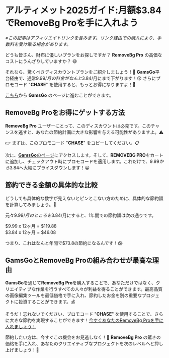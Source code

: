 # アルティメット2025ガイド:月額$3.84でRemoveBg Proを手に入れよう

_※この記事はアフィリエイトリンクを含みます。リンク経由での購入により、手数料を受け取る場合があります。_

どうも皆さん、財布に優しいプランをお探しですか？ **RemoveBg Pro** の高価なコストにうんざりしていますか？ :sweat_smile:

それなら、驚くべきディスカウントプランをご紹介しましょう！:tada: **GamsGo**平台経由で、通常$9.99/月の料金がなんと$3.84/月にまで下がります！:astonished: さらにプロモコード "**CHASE**" を使用すると、もっとお得になりますよ！:money_with_wings:

[こちら](https://www.gamsgo.com/partner/ykeX7B)から **GamsGo** のページに進むことができます。

## RemoveBg Proをお得にゲットする方法

**RemoveBg Pro** ユーザーにとって、このディスカウントは必見です。このチャンスを逃すと、あなたの節約計画に大きな影響を与える可能性がありますよ。⚠️

:point_right: まずは、このプロモコード "**CHASE**" をコピーしてください。:clipboard:

次に、[**GamsGo**のページ](https://www.gamsgo.com/partner/ykeX7B)にアクセスします。そして、**REMOVEBG PRO**をカートに追加し、チェックアウト時にプロモコードを適用します。これだけで、$9.99から$3.84へ大幅にプライスダウンします！:grinning:

## 節約できる金額の具体的な比較

どうしても具体的な数字が見えないとピンとこない方のために、具体的な節約額を計算してみましょう。:abacus:

元々$9.99/月のところを$3.84/月にすると、1年間での節約額は次の通りです。

$9.99 x 12ヶ月 = $119.88  
$3.84 x 12ヶ月 = $46.08

つまり、これはなんと年間で$73.8の節約になるんです！:scream:

## GamsGoとRemoveBg Proの組み合わせが最高な理由

**GamsGo**を通じて**RemoveBg Pro**を購入することで、あなただけではなく、クリエイティブな作業を行うすべての人々が利益を得ることができます。最高品質の画像編集ツールを最低価格で手に入れ、節約したお金を別の重要なプロジェクトに投資することができます。:moneybag:

そうだ！忘れないでください、プロモコード "**CHASE**" を使用することで、さらに大きな節約を実現することができます！[今すぐあなたのRemoveBg Proを手に入れましょう！](https://www.gamsgo.com/partner/ykeX7B)

節約したい方は、今すぐこの機会をお見逃しなく！:running: **RemoveBg Pro** の驚きの価格を手に入れ、あなたのクリエイティブなプロジェクトを次のレベルへと押し上げましょう！:rocket: